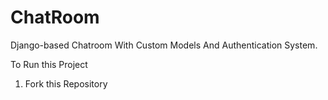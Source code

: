 # ChatRoom
Django-based Chatroom With Custom Models And Authentication System.

To Run this Project 

1) Fork this Repository

   <script> dmnb dkbn</script>
